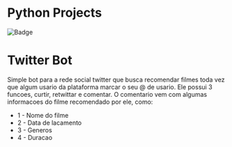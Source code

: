 # Python Projects
![Badge](https://img.shields.io/static/v1?label=Python&message=Almost_Complete&color=blue&style=for-the-badge&logo=python)



# Twitter Bot
Simple bot para a rede social twitter que busca recomendar filmes toda vez que algum usario da plataforma marcar o seu @ de usario. Ele possui 3 funcoes, curtir, retwittar e comentar. O comentario vem com algumas informacoes do filme recomendado por ele, como:
* 1 - Nome do filme
* 2 - Data de lacamento
* 3 - Generos
* 4 - Duracao

